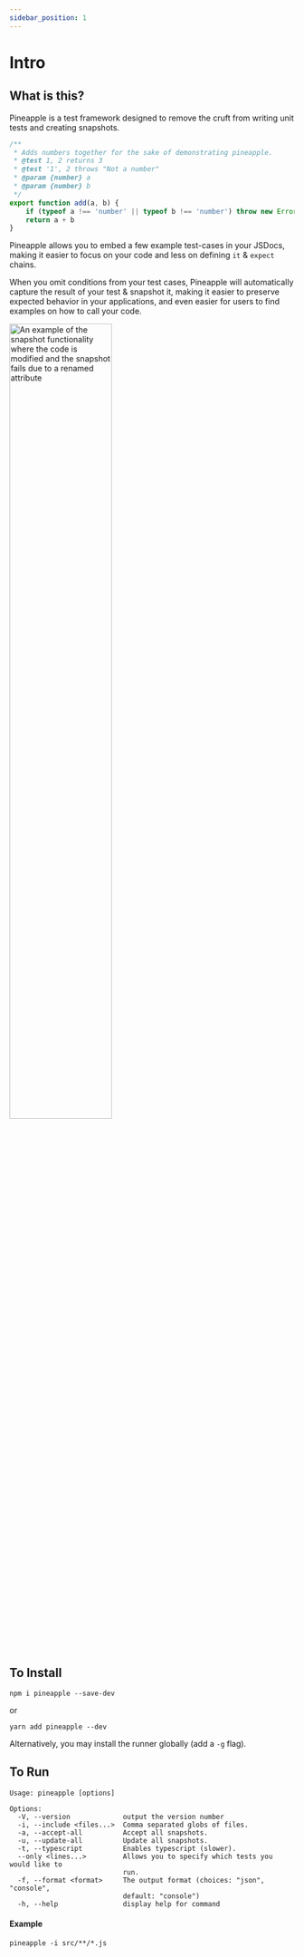 ```yaml
---
sidebar_position: 1
---
```

# Intro

## What is this?

Pineapple is a test framework designed to remove the cruft from writing unit tests and creating snapshots.

```js
/**
 * Adds numbers together for the sake of demonstrating pineapple.
 * @test 1, 2 returns 3
 * @test '1', 2 throws "Not a number"
 * @param {number} a 
 * @param {number} b
 */
export function add(a, b) {
    if (typeof a !== 'number' || typeof b !== 'number') throw new Error('Not a number')
    return a + b
}
```

Pineapple allows you to embed a few example test-cases in your JSDocs, making it easier to focus on your code and less on defining `it` & `expect` chains.

When you omit conditions from your test cases, Pineapple will automatically capture the result of your test & snapshot it, making it easier to preserve expected behavior in your applications, and even easier for users to find examples on how to call your code.

<img alt="An example of the snapshot functionality where the code is modified and the snapshot fails due to a renamed attribute" src="../img/snapshot.gif" width="60%" />

## To Install

```
npm i pineapple --save-dev
```

or

```
yarn add pineapple --dev
```

Alternatively, you may install the runner globally (add a `-g` flag).

## To Run

```
Usage: pineapple [options]

Options:
  -V, --version             output the version number
  -i, --include <files...>  Comma separated globs of files.
  -a, --accept-all          Accept all snapshots.
  -u, --update-all          Update all snapshots.
  -t, --typescript          Enables typescript (slower).
  --only <lines...>         Allows you to specify which tests you would like to
                            run.
  -f, --format <format>     The output format (choices: "json", "console",
                            default: "console")
  -h, --help                display help for command
```

#### Example

```
pineapple -i src/**/*.js
```
